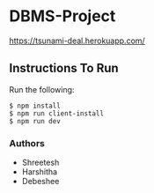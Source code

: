 # DBMS-Project
https://tsunami-deal.herokuapp.com/

## Instructions To Run

Run the following:

```
$ npm install
$ npm run client-install
$ npm run dev
```

### Authors

* Shreetesh
* Harshitha
* Debeshee
